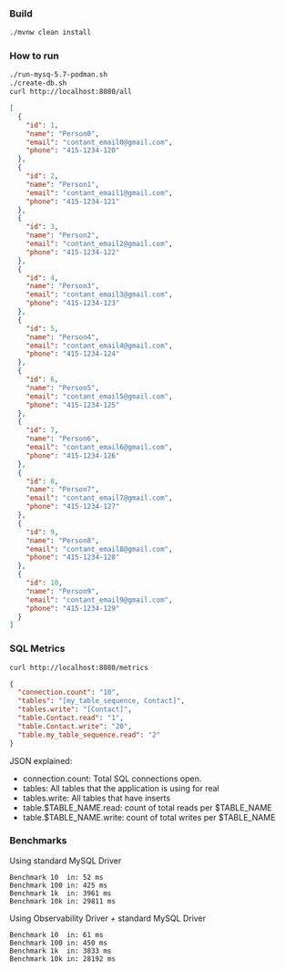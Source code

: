 ### Build 
```bash
./mvnw clean install 
```

### How to run
```bash
./run-mysq-5.7-podman.sh
./create-db.sh
curl http://localhost:8080/all
```
```json
[
  {
    "id": 1,
    "name": "Person0",
    "email": "contant_email0@gmail.com",
    "phone": "415-1234-120"
  },
  {
    "id": 2,
    "name": "Person1",
    "email": "contant_email1@gmail.com",
    "phone": "415-1234-121"
  },
  {
    "id": 3,
    "name": "Person2",
    "email": "contant_email2@gmail.com",
    "phone": "415-1234-122"
  },
  {
    "id": 4,
    "name": "Person3",
    "email": "contant_email3@gmail.com",
    "phone": "415-1234-123"
  },
  {
    "id": 5,
    "name": "Person4",
    "email": "contant_email4@gmail.com",
    "phone": "415-1234-124"
  },
  {
    "id": 6,
    "name": "Person5",
    "email": "contant_email5@gmail.com",
    "phone": "415-1234-125"
  },
  {
    "id": 7,
    "name": "Person6",
    "email": "contant_email6@gmail.com",
    "phone": "415-1234-126"
  },
  {
    "id": 8,
    "name": "Person7",
    "email": "contant_email7@gmail.com",
    "phone": "415-1234-127"
  },
  {
    "id": 9,
    "name": "Person8",
    "email": "contant_email8@gmail.com",
    "phone": "415-1234-128"
  },
  {
    "id": 10,
    "name": "Person9",
    "email": "contant_email9@gmail.com",
    "phone": "415-1234-129"
  }
]
```

### SQL Metrics
```bash
curl http://localhost:8080/metrics
```
```json
{
  "connection.count": "10",
  "tables": "[my_table_sequence, Contact]",
  "tables.write": "[Contact]",
  "table.Contact.read": "1",
  "table.Contact.write": "20",
  "table.my_table_sequence.read": "2"
}
```
JSON explained:
* connection.count: Total SQL connections open. 
* tables: All tables that the application is using for real
* tables.write: All tables that have inserts
* table.$TABLE_NAME.read: count of total reads per $TABLE_NAME
* table.$TABLE_NAME.write: count of total writes per $TABLE_NAME

### Benchmarks
Using standard MySQL Driver
```
Benchmark 10  in: 52 ms
Benchmark 100 in: 425 ms
Benchmark 1k  in: 3961 ms
Benchmark 10k in: 29811 ms
```
Using Observability Driver + standard MySQL Driver
```
Benchmark 10  in: 61 ms
Benchmark 100 in: 450 ms
Benchmark 1k  in: 3833 ms
Benchmark 10k in: 28192 ms
```